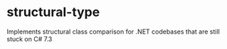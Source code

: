 # structural-type
Implements structural class comparison for .NET codebases that are still stuck on C# 7.3
